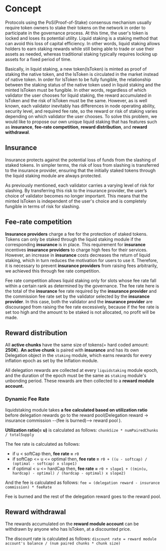 <!--
order: 1
-->

# Concept

Protocols using the PoS(Proof-of-Stake) consensus mechanism usually require token owners to stake their tokens on the network 
in order to participate in the governance process. 
At this time, the user's token is locked and loses its potential utility. 
Liquid staking is a staking method that can avoid this loss of capital efficiency. 
In other words, liquid staking allows holders to earn staking rewards while still being able to trade or use their assets as needed, 
whereas traditional staking typically requires locking up assets for a fixed period of time.

Basically, in liquid staking, a new token(lsToken) is minted as proof of staking the native token, 
and the lsToken is circulated in the market instead of native token. 
In order for lsToken to be fully fungible, the relationship between the staking status of the native token used in liquid staking and the minted lsToken must be fungible. 
In other words, regardless of which validator the user chooses for liquid staking, 
the reward accumulated in lsToken and the risk of lsToken must be the same.
However, as is well known, each validator inevitably has differences in node operating ability, security level, and required fee rate, 
so the reward or risk of staking varies depending on which validator the user chooses. 
To solve this problem, we would like to propose our own unique liquid staking that has features such as 
**insurance**, **fee-rate competition**, **reward distribution**, and **reward withdrawal**.

## Insurance

Insurance protects against the potential loss of funds from the slashing of staked tokens. 
In simpler terms, the risk of loss from slashing is transferred to the insurance provider, 
ensuring that the initially staked tokens through the liquid staking module are always protected. 

As previously mentioned, each validator carries a varying level of risk for slashing. 
By transferring this risk to the insurance provider, the user’s choice of validator becomes no longer important. 
This means that the minted lsToken is independent of the user's choice and is completely fungible in terms of risk for slashing.

## Fee-rate competition

**Insurance providers** charge a fee for the protection of staked tokens. 
Tokens can only be staked through the liquid staking module if the corresponding **insurance** is in place. 
This requirement for **insurance** incentives **insurance providers** to charge high fees for their services. 
However, an increase in **insurance** costs decreases the return of liquid staking, which in turn reduces the motivation for users to use it. 
Therefore, it is necessary to prevent **insurance providers** from raising fees arbitrarily, we achieved this through fee rate competition.

Fee rate competition allows liquid staking only for slots whose fee rate fall within a certain rank as determined by the governance.
The fee rate here is the total of the **insurance** fee rate required by the **insurance provider** and the commission fee rate set by the validator selected by the **insurance provider**. 
In this case, both the validator and the **insurance provider** are discouraged from raising the fee rate excessively, 
because if the fee rate is set too high and the amount to be staked is not allocated, no profit will be made.

## Reward distribution

All **active chunks** have the same size of tokens(= hard coded amount: **250K**). **An active chunk** is paired with **insurance** and 
has its own Delegation object in the `staking` module, which earns rewards for every inflation epoch as set by the Inflation module.

All delegation rewards are collected at every `liquidstaking` module epoch, and the duration of the epoch must be the same as `staking` module's unbonding period. 
These rewards are then collected to a **reward module account.**

### Dynamic Fee Rate

liquidstaking module takes **a fee calculated based on utilization ratio** before delegation rewards go to the reward pool(Delegation reward -> insurance commission --(fee is burned)--> reward pool ).

**Utilization ratio(= u)** is calculated as follows: `chunkSize * numPairedChunks / totalSupply`

The fee rate is calculated as follows:

* if u < softCap then, **fee rate =** `r0`
* if softCap <= u <= optimal then, **fee rate =** `r0 + ((u - softcap) / (optimal - softcap) x slope1)`
* if optimal < u <= hardCap then, **fee rate =** `r0 + slope1 + ((min(u, hardcap) - optimal) / (hardcap - optimal) x slope2)`

And the fee is calculated as follows: `fee = (delegation reward - insurance commission) * feeRate`

Fee is burned and the rest of the delegation reward goes to the reward pool.

## Reward withdrawal 

The rewards accumulated on the **reward module account** can be withdrawn by anyone who has lsToken, at a discounted price.

The discount rate is calculated as follows: `discount rate = reward module account's balance / (num paired chunks * chunk size)`
